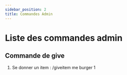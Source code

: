```yaml
---
sidebar_position: 2
title: Commandes Admin
---
```


# Liste des commandes admin


## Commande de give

1. Se donner un item : /giveitem me burger 1
